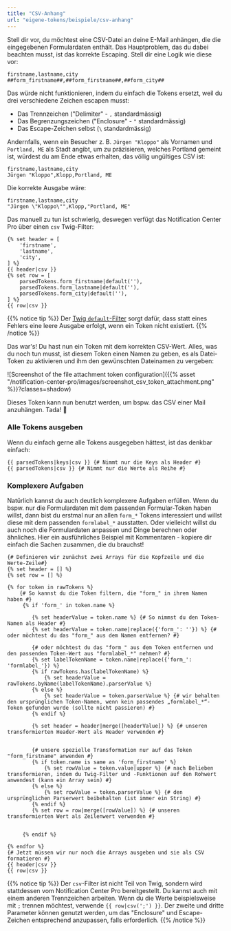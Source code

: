 ```yaml
---
title: "CSV-Anhang"
url: "eigene-tokens/beispiele/csv-anhang"
---
```


Stell dir vor, du möchtest eine CSV-Datei an deine E-Mail anhängen, die die eingegebenen Formulardaten enthält.
Das Hauptproblem, das du dabei beachten musst, ist das korrekte Escaping. Stell dir eine Logik wie diese vor:

```
firstname,lastname,city
##form_firstname##,##form_firstname##,##form_city##
```

Das würde nicht funktionieren, indem du einfach die Tokens ersetzt, weil du drei verschiedene Zeichen escapen musst:

* Das Trennzeichen ("Delimiter" - `,` standardmässig)
* Das Begrenzungszeichen ("Enclosure" - `"` standardmässig)
* Das Escape-Zeichen selbst (`\` standardmässig)

Andernfalls, wenn ein Besucher z. B. `Jürgen "Kloppo"` als Vornamen und `Portland, ME` als Stadt angibt, um zu 
präzisieren, welches Portland gemeint ist, würdest du am Ende etwas erhalten, das völlig ungültiges CSV ist:

```
firstname,lastname,city
Jürgen "Kloppo",Klopp,Portland, ME
```

Die korrekte Ausgabe wäre:

```
firstname,lastname,city
"Jürgen \"Kloppo\"",Klopp,"Portland, ME"
```

Das manuell zu tun ist schwierig, deswegen verfügt das Notification Center Pro über einen `csv` Twig-Filter:

```twig
{% set header = [
    'firstname', 
    'lastname',
    'city',
] %}
{{ header|csv }}
{% set row = [
    parsedTokens.form_firstname|default(''), 
    parsedTokens.form_lastname|default(''), 
    parsedTokens.form_city|default(''), 
] %}
{{ row|csv }}
```

{{% notice tip %}}
Der [Twig `default`-Filter](https://twig.symfony.com/doc/3.x/filters/default.html) sorgt dafür, dass statt eines 
Fehlers eine leere Ausgabe erfolgt, wenn ein Token nicht existiert.
{{% /notice %}}

Das war's! Du hast nun ein Token mit dem korrekten CSV-Wert. Alles, was du noch tun musst, ist diesem Token einen 
Namen zu geben, es als Datei-Token zu aktivieren und ihm den gewünschten Dateinamen zu vergeben:

![Screenshot of the file attachment token configuration]({{% asset "/notification-center-pro/images/screenshot_csv_token_attachment.png" %}}?classes=shadow)

Dieses Token kann nun benutzt werden, um bspw. das CSV einer Mail anzuhängen. Tada! 🎉

### Alle Tokens ausgeben

Wenn du einfach gerne alle Tokens ausgegeben hättest, ist das denkbar einfach:

```twig
{{ parsedTokens|keys|csv }} {# Nimmt nur die Keys als Header #}
{{ parsedTokens|csv }} {# Nimmt nur die Werte als Reihe #}
```

### Komplexere Aufgaben

Natürlich kannst du auch deutlich komplexere Aufgaben erfüllen. Wenn du bspw. nur die Formulardaten mit dem 
passenden Formular-Token haben willst, dann bist du erstmal nur an allen `form_*` Tokens interessiert und willst 
diese mit dem passenden `formlabel_*` ausstatten. Oder vielleicht willst du auch noch die Formulardaten anpassen und 
Dinge berechnen oder ähnliches. Hier ein ausführliches Beispiel mit Kommentaren - kopiere dir einfach die Sachen 
zusammen, die du brauchst!

```twig
{# Definieren wir zunächst zwei Arrays für die Kopfzeile und die Werte-Zeile#}
{% set header = [] %}
{% set row = [] %}

{% for token in rawTokens %}
    {# So kannst du die Token filtern, die "form_" in ihrem Namen haben #}
     {% if 'form_' in token.name %}
     
        {% set headerValue = token.name %} {# So nimmst du den Token-Namen als Header #}
        {% set headerValue = token.name|replace({'form_': ''}) %} {# oder möchtest du das "form_" aus dem Namen entfernen? #}
    
        {# oder möchtest du das "form_" aus dem Token entfernen und den passenden Token-Wert aus "formlabel_*" nehmen? #}
        {% set labelTokenName = token.name|replace({'form_': 'formlabel_'}) %}
        {% if rawTokens.has(labelTokenName) %}
            {% set headerValue = rawTokens.byName(labelTokenName).parserValue %} 
        {% else %}
            {% set headerValue = token.parserValue %} {# wir behalten den ursprünglichen Token-Namen, wenn kein passendes „formlabel_*“-Token gefunden wurde (sollte nicht passieren) #}
        {% endif %}
        
        {% set header = header|merge([headerValue]) %} {# unseren transformierten Header-Wert als Header verwenden #}


        {# unsere spezielle Transformation nur auf das Token "form_firstname" anwenden #}
        {% if token.name is same as 'form_firstname' %}
            {% set rowValue = token.value|upper %} {# nach Belieben transformieren, indem du Twig-Filter und -Funktionen auf den Rohwert anwendest (kann ein Array sein) #}
        {% else %}
            {% set rowValue = token.parserValue %} {# den ursprünglichen Parserwert beibehalten (ist immer ein String) #}
        {% endif %}
        {% set row = row|merge([rowValue]) %} {# unseren transformierten Wert als Zeilenwert verwenden #}
        
        
     {% endif %}

{% endfor %}
{# Jetzt müssen wir nur noch die Arrays ausgeben und sie als CSV formatieren #}
{{ header|csv }}
{{ row|csv }}
```

{{% notice tip %}}
Der `csv`-Filter ist nicht Teil von Twig, sondern wird stattdessen vom Notification Center Pro bereitgestellt. Du
kannst auch mit einem anderen Trennzeichen arbeiten. Wenn du die Werte beispielsweise mit `;` trennen möchtest,
verwende `{{ row|csv(';') }}`. Der zweite und dritte Parameter können genutzt werden, um das "Enclosure" und
Escape-Zeichen entsprechend anzupassen, falls erforderlich.
{{% /notice %}}